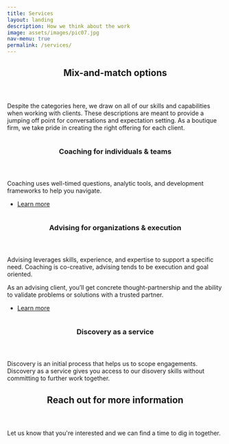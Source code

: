 ```yaml
---
title: Services
layout: landing
description: How we think about the work
image: assets/images/pic07.jpg
nav-menu: true
permalink: /services/
---
```


<!-- Main -->
<div id="main">

<!-- One -->
<section id="one">
	<div class="inner">
		<header class="major">
			<h2>Mix-and-match options</h2>
		</header>
		<p>Despite the categories here, we draw on all of our skills and capabilities when working with clients. These descriptions are meant to provide a jumping off point for conversations and expectation setting. As a boutique firm, we take pride in creating the right offering for each client.</p>
	</div>
</section>

<!-- Two -->
<section id="two" class="spotlights">
	<section>
		<a href="generic.html" class="image">
			<img src="{% link assets/images/pic08.jpg %}" alt="" data-position="center center" />
		</a>
		<div class="content">
			<div class="inner">
				<header class="major">
					<h3>Coaching for individuals & teams</h3>
				</header>
				<p>Coaching uses well-timed questions, analytic tools, and development frameworks to help you navigate. 
				</p>
				<ul class="actions">
					<li><a href="coaching" class="button">Learn more</a></li>
				</ul>
			</div>
		</div>
	</section>
	<section>
		<a href="generic.html" class="image">
			<img src="{% link assets/images/pic09.jpg %}" alt="" data-position="top center" />
		</a>
		<div class="content">
			<div class="inner">
				<header class="major">
					<h3>Advising for organizations & execution</h3>
				</header>
				<p> Advising leverages skills, experience, and expertise to support a specific need. Coaching is co-creative, advising tends to be execution and goal oriented. 
				</p>			
				<p>As an advising client, you’ll get concrete thought-partnership and the ability to validate problems or solutions with a trusted partner. 
				</p>
				<ul class="actions">
					<li><a href="advising" class="button">Learn more</a></li>
				</ul>
			</div> 
		</div>
	</section>
	<section>
		<a href="generic.html" class="image">
			<img src="{% link assets/images/pic10.jpg %}" alt="" data-position="25% 25%" />
		</a>
		<div class="content">
			<div class="inner">
				<header class="major">
					<h3>Discovery as a service</h3>
				</header>
				<p>Discovery is an initial process that helps us to scope engagements. Discovery as a service gives you access to our disovery skills without committing to further work together.</p>
			<!--	<ul class="actions">
					<li><a href="generic.html" class="button">Learn more</a></li>
				</ul> -->
			</div>
		</div>
	</section>
</section>

<!-- Three -->
<section id="three">
	<div class="inner">
		<header class="major">
			<h2>Reach out for more information</h2>
		</header>
		<p>Let us know that you're interested and we can find a time to dig in together.</p>
		<!-- <ul class="actions">
			<li><a href="generic.html" class="button next">Get Started</a></li>
		</ul> -->
	</div>
</section>

</div>
